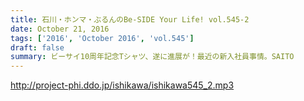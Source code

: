 ```yaml
---
title: 石川・ホンマ・ぶるんのBe-SIDE Your Life! vol.545-2
date: October 21, 2016
tags: ['2016', 'October 2016', 'vol.545']
draft: false
summary: ビーサイ10周年記念Tシャツ、遂に進展が！最近の新入社員事情。SAITO
---
```


http://project-phi.ddo.jp/ishikawa/ishikawa545_2.mp3
